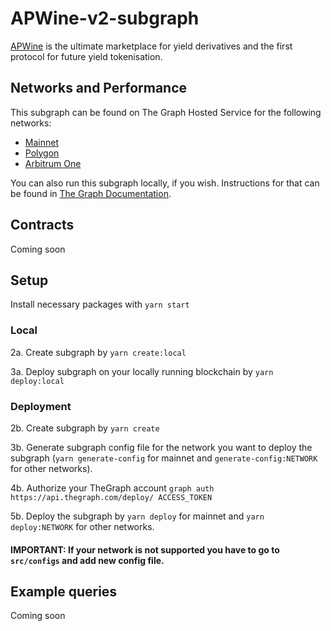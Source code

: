 # APWine-v2-subgraph

[APWine](https://www.apwine.fi/) is the ultimate marketplace for yield derivatives and the first protocol for future yield tokenisation.

## Networks and Performance

This subgraph can be found on The Graph Hosted Service for the following networks:
- [Mainnet](https://thegraph.com/hosted-service/subgraph/apwine/apwine-v2-subgraph)
- [Polygon](https://thegraph.com/hosted-service/subgraph/apwine/apwine-v2-subgraph-polygon)
- [Arbitrum One](https://thegraph.com/hosted-service/subgraph/apwine/apwine-v2-subgraph-arbitrum)

You can also run this subgraph locally, if you wish. Instructions for that can be found in [The Graph Documentation](https://thegraph.com/docs/en/cookbook/quick-start/).

## Contracts

Coming soon

## Setup
Install necessary packages with `yarn start`

### Local

2a. Create subgraph by `yarn create:local`

3a. Deploy subgraph on your locally running blockchain by `yarn deploy:local`

### Deployment

2b. Create subgraph by `yarn create`

3b. Generate subgraph config file for the network you want to deploy the subgraph
(`yarn generate-config` for mainnet and `generate-config:NETWORK` for other networks).

4b. Authorize your TheGraph account `graph auth https://api.thegraph.com/deploy/ ACCESS_TOKEN`

5b. Deploy the subgraph by `yarn deploy` for mainnet and `yarn deploy:NETWORK` for other networks.

#### IMPORTANT: If your network is not supported you have to go to `src/configs` and add new config file.


## Example queries

Coming soon

````